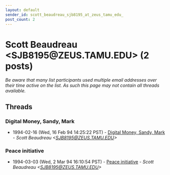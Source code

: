 ```yaml
---
layout: default
sender_id: scott_beaudreau_sjb8195_at_zeus_tamu_edu_
post_count: 2
---
```


# Scott Beaudreau <SJB8195<span>@</span>ZEUS.TAMU.EDU> (2 posts)

_Be aware that many list participants used multiple email addresses over their time active on the list. As such this page may not contain all threads available._

## Threads

### Digital Money, Sandy, Mark
+ 1994-02-16 (Wed, 16 Feb 94 14:25:22 PST) - [Digital Money, Sandy, Mark](/archive/1994/02/0ba91cffb1e197be0def68c2e851c91326fe86beca3b75f3e98f8efe96bdb538) - _Scott Beaudreau \<SJB8195@ZEUS.TAMU.EDU\>_

### Peace initiative
+ 1994-03-03 (Wed, 2 Mar 94 16:10:54 PST) - [Peace initiative](/archive/1994/03/9b0e4753c75195ff596cac2499ec95b5db36d5bb22dfad548338b67ede678e21) - _Scott Beaudreau \<SJB8195@ZEUS.TAMU.EDU\>_

